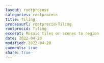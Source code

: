 ```yaml
---
layout: rootprocess
categories: rootprocess
title: Tiling
processurl: rootprocid-Tiling
rootprocid: Tiling
excerpt: Mosaic tiles or scenes to region
date: 2022-04-20
modified: 2022-04-20
comments: true
share: true
---
```


